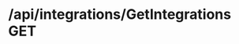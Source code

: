 #  /api/integrations/GetIntegrations GET

<api-endpoint openapi-path="../../specifications/swagger.json" method="GET" endpoint="/api/integrations/GetIntegrations"/>